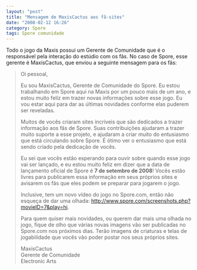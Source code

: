 ```yaml
---
layout: "post"
title: "Mensagem de MaxisCactus aos fã-sites"
date: "2008-02-12 16:26"
category: Spore
tags: Spore comunidade
---
```


Todo o jogo da Maxis possui um Gerente de Comunidade que é o responsável pela interação do estúdio com os fãs. No caso de Spore, esse gerente é MaxisCactus, que enviou a seguinte mensagem para os fãs:

> Oi pessoal,
>
> Eu sou MaxisCactus, Gerente de Comunidade do Spore. Eu estou trabalhando em Spore aqui na Maxis por um pouco mais de um ano, e estou muito feliz em trazer novas informações sobre esse jogo. Eu vou estar aqui para dar as últimas novidades conforme elas puderem ser reveladas.
>
> Muitos de vocês criaram sites incríveis que são dedicados a trazer informação aos fãs de Spore. Suas contribuições ajudaram a trazer muito suporte a esse projeto, e ajudaram a criar muito do entusiasmo que está circulando sobre Spore. É ótimo ver o entusiasmo que está sendo criado pela dedicação de vocês.
>
> Eu sei que vocês estão esperando para ouvir sobre quando esse jogo vai ser lançado, e eu estou muito feliz em dizer que a data de lançamento oficial de Spore é **7 de setembro de 2008**! Vocês estão livres para publicarem essa informação em seus próprios sites e avisarem os fãs que eles podem se preparar para jogarem o jogo.
>
> Inclusive, tem um novo vídeo do jogo no Spore.com, então não esqueça de dar uma olhada: <http://www.spore.com/screenshots.php?movieID=7&play=hi>.
>
> Para quem quiser mais novidades, ou querem dar mais uma olhada no jogo, fique de olho que várias novas imagens vão ser publicadas no Spore.com nos próximos dias. Terão imagens de criaturas e telas de jogabilidade que vocês vão poder postar nos seus próprios sites.
>
> MaxisCactus  
> Gerente de Comunidade  
> Electronic Arts
